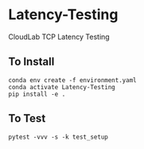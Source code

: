 # Latency-Testing
CloudLab TCP Latency Testing


## To Install
```shell script
conda env create -f environment.yaml
conda activate Latency-Testing
pip install -e .
```

## To Test
```shell script
pytest -vvv -s -k test_setup 
```